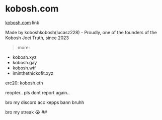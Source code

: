 # kobosh.com

[kobosh.com](https://kobosh.com) link

Made by koboshkobosh(lucasz228) - Proudly, one of the founders of the Kobosh Joei Truth, since 2023

> more:

- kobosh.xyz
- kobosh.gay
- kobosh.wtf
- iminthethickofit.xyz

erc20: kobosh.eth

reopter.. pls dont report again..

bro my discord acc kepps bann bruhh

bro my streak :sob: ##